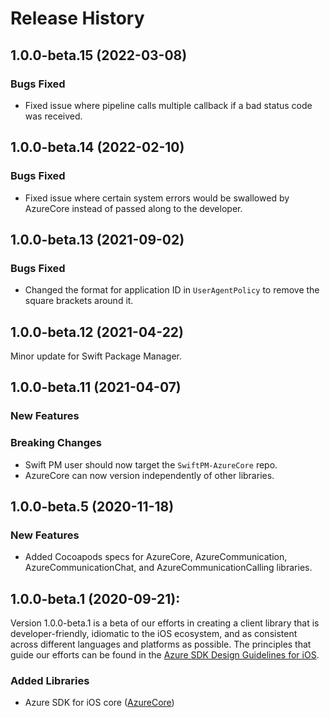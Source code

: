 # Release History

## 1.0.0-beta.15 (2022-03-08)
### Bugs Fixed
- Fixed issue where pipeline calls multiple callback if a bad status code was received.

## 1.0.0-beta.14 (2022-02-10)

### Bugs Fixed
- Fixed issue where certain system errors would be swallowed by AzureCore instead of passed
  along to the developer.

## 1.0.0-beta.13 (2021-09-02)
### Bugs Fixed
- Changed the format for application ID in `UserAgentPolicy` to remove the square brackets around it.  

## 1.0.0-beta.12 (2021-04-22)
Minor update for Swift Package Manager.

## 1.0.0-beta.11 (2021-04-07)
### New Features

### Breaking Changes
- Swift PM user should now target the `SwiftPM-AzureCore` repo.
- AzureCore can now version independently of other libraries.

## 1.0.0-beta.5 (2020-11-18)

### New Features
- Added Cocoapods specs for AzureCore, AzureCommunication, AzureCommunicationChat, and AzureCommunicationCalling
  libraries.

## 1.0.0-beta.1 (2020-09-21):

Version 1.0.0-beta.1 is a beta of our efforts in creating a client library that is developer-friendly, idiomatic to
the iOS ecosystem, and as consistent across different languages and platforms as possible. The principles that guide
our efforts can be found in the
[Azure SDK Design Guidelines for iOS](https://azure.github.io/azure-sdk/ios_introduction.html).

### Added Libraries

- Azure SDK for iOS core ([AzureCore](https://github.com/Azure/azure-sdk-for-ios/tree/main/sdk/core/AzureCore))